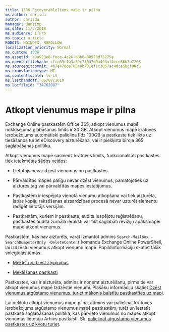 ```yaml
---
title: 1336 RecoverableItems mape ir pilna
ms.author: chrisda
author: chrisda
manager: dansimp
ms.date: 11/5/2018
ms.audience: ITPro
ms.topic: article
ROBOTS: NOINDEX, NOFOLLOW
localization_priority: Normal
ms.custom: 1336
ms.assetid: a3a923e8-fece-4a26-b8b6-00970d75275e
ms.openlocfilehash: cfcc69c1b3a59c73037d9a493af4ece86b7b7208
ms.sourcegitcommit: 4b7e478ce700c0b781efec3857ac4dce5bdf00c6
ms.translationtype: MT
ms.contentlocale: lv-LV
ms.lasthandoff: 06/07/2019
ms.locfileid: "34762087"
---
```

# <a name="the-recoverable-items-folder-is-full"></a>Atkopt vienumus mape ir pilna

Exchange Online pastkastēm Office 365, atkopt vienumus mapē noklusējuma glabāšanas limits ir 30 GB. Atkopt vienumus mapē krātuves ierobežojums automātiski palielina līdz 100GB ja pastkaste tiek likts uz tiesāšanos turiet eDiscovery aizturēšana, vai ir piešķirta biroja 365 saglabāšanas politiku.

Atkopt vienumus mapē sasniedz krātuves limits, funkcionalitāti pastkastes tiek ietekmētas šādos veidos:

- Lietotājs nevar dzēst vienumus no pastkastes.

- Pārvaldītas mapes palīgu nevar dzēst vienumus, pamatojoties uz aiztures tag vai pārvaldītās mapes iestatījumus.

- Pastkastēm ir iespējota vienotā vienumu atkopšana vai tiek aizturēta, lapas kopiju rakstīšanas aizsardzības procesā nevar uzturēt elementu rediģēt lietotājs versijām.

- Pastkastēm, kuriem ir pastkaste, audita iespējotu reģistrēšanu, pastkastes audita žurnāla ieraksti var tikt saglabāti revīziju apakšmapei mapē atkopt vienumus.

Pastkastēm, kas nav aizturēts, varat izmantot admins `Search-Mailbox -SearchDumpsterOnly -DeleteContent` komandu Exchange Online PowerShell, lai izdzēstu vienumus atkopt vienumu mapē. Papildinformāciju skatiet tālāk sniegtajās tēmās. 

- [Meklēt un dzēst ziņojumus](https://docs.microsoft.com/office365/securitycompliance/search-for-and-delete-messagesadmin-help)

- [Meklēšanas pastkasti](https://docs.microsoft.com/powershell/module/exchange/mailboxes/Search-Mailbox)

Pastkastes, kas ir aizturēta, admins ir noņemt aizturēšanu, pirms tie var atkopt vienumus mapē Izdzēstie vienumi. Plašāku informāciju skatiet [Dzēst vienumus atgūstamo vienumus, turiet mākonis balstītu pastkastītes uz mapi](https://docs.microsoft.com/office365/securitycompliance/delete-items-in-the-recoverable-items-folder-of-mailboxes-on-hold).

Lai nekļūtu atkopt vienumus mapē pilna, admins var palielināt krātuves ierobežojums atgūstamo vienumus mapē pastkastēm, turēt un iestatīt pastkasti saglabāšanas politika, kas pārvieto vienumus no mapes atkopt vienumus lietotāja Arhīvs pastkasti. Sk. [palielināt atgūstamo vienumus pastkastes uz kvotu turiet](https://docs.microsoft.com/office365/securitycompliance/increase-the-recoverable-quota-for-mailboxes-on-hold).

